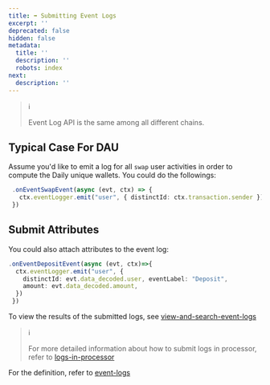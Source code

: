 ```yaml
---
title: ➡ Submitting Event Logs
excerpt: ''
deprecated: false
hidden: false
metadata:
  title: ''
  description: ''
  robots: index
next:
  description: ''
---
```

> ℹ️
>
> Event Log API is the same among all different chains.


## Typical Case For DAU

Assume you'd like to emit a log for all `swap` user activities in order to compute the Daily unique wallets. You could do the followings:

```typescript
 .onEventSwapEvent(async (evt, ctx) => {
   ctx.eventLogger.emit("user", { distinctId: ctx.transaction.sender })
 })
```

## Submit Attributes

You could also attach attributes to the event log:

```typescript
.onEventDepositEvent(async (evt, ctx)=>{
  ctx.eventLogger.emit("user", {
    distinctId: evt.data_decoded.user, eventLabel: "Deposit",
    amount: evt.data_decoded.amount,
  })
 })
```

To view the results of the submitted logs, see [view-and-search-event-logs](view-and-search-event-logs "mention")

> ℹ️
>
> For more detailed information about how to submit logs in processor, refer to [logs-in-processor](logs-in-processor "mention")

For the definition, refer to [event-logs](event-logs "mention")